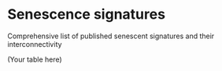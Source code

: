 # Senescence signatures

Comprehensive list of published senescent signatures and their interconnectivity


<!-- START_TABLE -->
(Your table here)
<!-- END_TABLE -->
